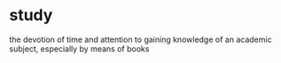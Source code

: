 # study
the devotion of time and attention to gaining knowledge of an academic subject, especially by means of books
